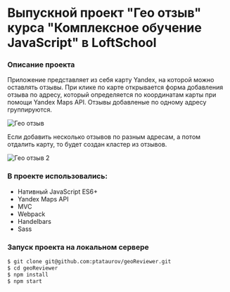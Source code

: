 # Выпускной проект "Гео отзыв" курса "Комплексное обучение JavaScript" в LoftSchool

### Описание проекта

Приложение представляет из себя карту Yandex, на которой можно оставлять отзывы. При клике по карте открывается форма добавления отзыва по адресу, который определяется по координатам карты при помощи Yandex Maps API. Отзывы добавленые по одному адресу группируются.

![Гео отзыв](https://media.giphy.com/media/2zoFcpnGAxZZTZ91YX/giphy.gif)

Если добавить несколько отзывов по разным адресам, а потом отдалить карту, то будет создан кластер из отзывов.

![Гео отзыв 2](https://media.giphy.com/media/9PgjaXzB4uqeCo7pUw/giphy.gif)


### В проекте использовались:
- Нативный JavaScript ES6+
- Yandex Maps API
- MVC
- Webpack
- Handelbars
- Sass


### Запуск проекта на локальном сервере

```sh
$ git clone git@github.com:ptataurov/geoReviewer.git
$ cd geoReviewer
$ npm install
$ npm start
```